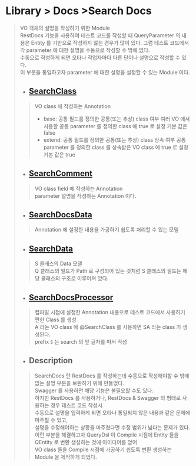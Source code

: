 # Library > Docs >Search Docs
> VO 객체의 설명을 작성하기 위한 Module  
> RestDocs 기능을 사용하여 테스트 코드를 작성할 때 QueryParameter 의 내용은 Entity 를 기반으로 작성하지 않는 경우가 많이 있다.
> 그럼 테스트 코드에서 각 parameter 에 대한 설명을 수동으로 작성할 수 밖에 없다.  
> 수동으로 작성하게 되면 오타나 작업자마다 다른 단어나 설명으로 작성할 수 있다.  
> 이 부분을 통일하고자 parameter 에 대한 설명을 설정할 수 있는 Module 이다.
> - ## [SearchClass](./src/main/java/run/freshr/common/annotations/SearchClass.java)
>> VO class 에 작성하는 Annotation  
>> - base: 공통 필드를 정의한 공통(또는 추상) class 여부
>>   여러 VO 에서 사용할 공통 parameter 를 정의한 class 에 true 로 설정
>>   기본 값은 false
>> - extend: 공통 필드를 정의한 공통(또는 추상) class 상속 여부
>>   공통 parameter 를 정의한 class 를 상속받은 VO class 에 true 로 설정
>>   기본 값은 true
>> 
> - ## [SearchComment](./src/main/java/run/freshr/common/annotations/SearchComment.java)
>> VO class field 에 작성하는 Annotation  
>> parameter 설명을 작성하는 Annotation 이다.
>
> - ## [SearchDocsData](./src/main/java/run/freshr/common/data/SearchDocsData.java)
>> Annotation 에 설정한 내용을 가공하기 쉽도록 처리할 수 있는 모델
>
> - ## [SearchData](./src/main/java/run/freshr/common/data/SearchData.java)
>> S 클래스의 Data 모델  
>> Q 클래스의 필드가 Path 로 구성되어 있는 것처럼 S 클래스의 필드는 해당 클래스의 구조로 이루어져 있다.
>
> - ## [SearchDocsProcessor](./src/main/java/run/freshr/common/processor/SearchDocsProcessor.java)
>> 컴파일 시점에 설정한 Annotation 내용으로 테스트 코드에서 사용하기 편한 Class 를 생성  
>> A 라는 VO class 에 @SearchClass 를 사용하면 SA 라는 class 가 생성된다.  
>> prefix `S` 는 search 의 앞 글자를 따서 작성
> 
> - ## Description
>> SearchDocs 란 RestDocs 를 작성하는데 수동으로 작성해야할 수 밖에 없는 설명 부분을 보완하기 위해 만들었다.  
>> Swagger 를 사용하면 해당 기능은 불필요할 수도 있다.  
>> 하지만 RestDocs 를 사용하거나, RestDocs & Swagger 의 형태로 사용하는 경우 테스트 코드 작성시  
>> 수동으로 설명을 입력하게 되면 오타나 통일되지 않은 내용과 같은 문제에 마주칠 수 있고,  
>> 설명을 수정해야하는 상황을 마주쳤다면 수정 범위가 넓다는 문제가 있다.  
>> 이런 부분을 해결하고자 QueryDsl 이 Compile 시점에 Entity 들을 QEntity 로 변환 생성하는 것에 아이디어를 얻어  
>> VO class 들을 Compile 시점에 가공하기 쉽도록 변환 생성하는 Module 을 제작하게 되었다.
> 
